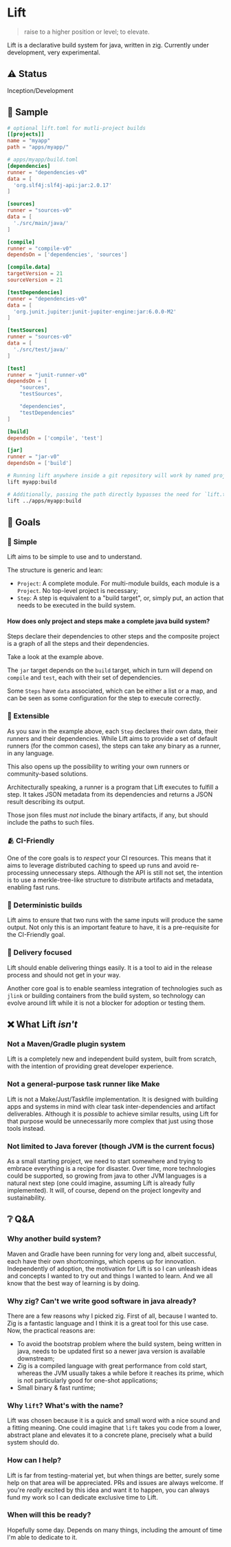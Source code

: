# Lift

> raise to a higher position or level; to elevate.

Lift is a declarative build system for java, written in zig. Currently under development, very experimental.

## ⚠ Status

Inception/Development

## 📜 Sample

```toml
# optional lift.toml for mutli-project builds
[[projects]]
name = "myapp"
path = "apps/myapp/"
```

```toml
# apps/myapp/build.toml
[dependencies]
runner = "dependencies-v0"
data = [
  'org.slf4j:slf4j-api:jar:2.0.17'
]

[sources]
runner = "sources-v0"
data = [
  './src/main/java/'
]

[compile]
runner = "compile-v0"
dependsOn = ['dependencies', 'sources']

[compile.data]
targetVersion = 21
sourceVersion = 21

[testDependencies]
runner = "dependencies-v0"
data = [
  'org.junit.jupiter:junit-jupiter-engine:jar:6.0.0-M2'
]

[testSources]
runner = "sources-v0"
data = [
  './src/test/java/'
]

[test]
runner = "junit-runner-v0"
dependsOn = [
    "sources",
    "testSources",

    "dependencies",
    "testDependencies"
]

[build]
dependsOn = ['compile', 'test']

[jar]
runner = "jar-v0"
dependsOn = ['build']
```

```bash
# Running lift anywhere inside a git repository will work by named project
lift myapp:build

# Additionally, passing the path directly bypasses the need for `lift.toml`
lift ../apps/myapp:build
```


## 🎯 Goals

### 🍃 Simple

Lift aims to be simple to use and to understand.

The structure is generic and lean:

- `Project`: A complete module. For multi-module builds, each module is a `Project`. No top-level project is necessary;
- `Step`: A step is equivalent to a "build target", or, simply put, an action that needs to be executed in the build system.

#### How does only project and steps make a complete java build system?

Steps declare their dependencies to other steps and the composite project is a graph of all the steps and their dependencies.

Take a look at the example above.

The `jar` target depends on the `build` target, which in turn will depend on `compile` and `test`, each with their set of dependencies.

Some `Steps` have `data` associated, which can be either a list or a map, and can be seen as some configuration for the step to execute correctly.


### 🧩 Extensible

As you saw in the example above, each `Step` declares their own data, their runners and their dependencies. While Lift aims to provide a set of default runners (for the common cases), the steps can take any binary as a runner, in any language.

This also opens up the possibility to writing your own runners or community-based solutions.

Architecturally speaking, a runner is a program that Lift executes to fulfill a step. It takes JSON metadata from its dependencies and returns a JSON result describing its output.

Those json files must _not_ include the binary artifacts, if any, but should include the paths to such files.

### 🫂 CI-Friendly

One of the core goals is to _respect_ your CI resources. This means that it aims to leverage distributed caching to speed up runs and avoid re-processing unnecessary steps. Although the API is still not set, the intention is to use a merkle-tree-like structure to distribute artifacts and metadata, enabling fast runs.

### 🔢 Deterministic builds

Lift aims to ensure that two runs with the same inputs will produce the same output. Not only this is an important feature to have, it is a pre-requisite for the CI-Friendly goal.

### 🚢 Delivery focused

Lift should enable delivering things easily. It is a tool to aid in the release process and should not get in your way.

Another core goal is to enable seamless integration of technologies such as `jlink` or building containers from the build system,
so technology can evolve around lift while it is not a blocker for adoption or testing them.

## ❌ What Lift _isn't_

### Not a Maven/Gradle plugin system

Lift is a completely new and independent build system, built from scratch, with the intention of providing great developer experience.

### Not a general-purpose task runner like Make

Lift is not a Make/Just/Taskfile implementation. It is designed with building apps and systems in mind with clear task inter-dependencies and artifact deliverables. Although it is _possible_ to achieve similar results, using Lift for that purpose would be unnecessarily more complex that just using those tools instead.

### Not limited to Java forever (though JVM is the current focus)

As a small starting project, we need to start somewhere and trying to embrace everything is a recipe for disaster. Over time, more technologies could be supported, so growing from java to other JVM languages is a natural next step (one could imagine, assuming Lift is already fully implemented). It will, of course, depend on the project longevity and sustainability.

## ❔ Q&A

### Why another build system?

Maven and Gradle have been running for very long and, albeit successful, each have their own shortcomings, which opens up for innovation. Independently of adoption, the motivation for Lift is so I can unleash ideas and concepts I wanted to try out and things I wanted to learn. And we all know that the best way of learning is by doing.

### Why zig? Can't we write good software in java already?

There are a few reasons why I picked zig. First of all, because I wanted to. Zig is a fantastic language and I think it is a great tool for this use case. Now, the practical reasons are:

- To avoid the bootstrap problem where the build system, being written in java, needs to be updated first so a newer java version is available downstream;
- Zig is a compiled language with great performance from cold start, whereas the JVM usually takes a while before it reaches its prime, which is not particularly good for one-shot applications;
- Small binary & fast runtime;

### Why `lift`? What's with the name?

Lift was chosen because it is a quick and small word with a nice sound and a fitting meaning. One could imagine that `lift` takes you code from a lower, abstract plane and elevates it to a concrete plane, precisely what a build system should do.

### How can I help?

Lift is far from testing-material yet, but when things are better, surely some help on that area will be appreciated.
PRs and issues are always welcome. If you're _really_ excited by this idea and want it to happen, you can always fund my work so I can dedicate exclusive time to Lift.

### When will this be ready?

Hopefully some day. Depends on many things, including the amount of time I'm able to dedicate to it.
